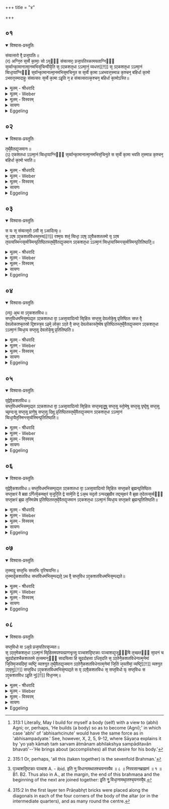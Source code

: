 +++
title = "४"

+++


## ०१


<details open><summary>विश्वास-प्रस्तुतिः</summary>

संव्वत्सरो वै᳘ प्रजा᳘पतिः॥  
(र) अग्नि᳘रु स᳘र्व्वे का᳘माः᳘ सो ऽय᳘ᳫँ᳘ संव्वत्सरः᳘ प्रजा᳘पतिरकामयताग्निᳫँ᳭ स᳘र्व्वान्का᳘मानात्मा᳘नमभिसं᳘चिन्वीये᳘ति स᳘ ऽएकशत᳘धा ऽऽत्मा᳘नं᳘ व्यधत्त[[!!]] स᳘ ऽएकशत᳘धा ऽऽत्मा᳘नं व्विधा᳘याग्निᳫँ᳭ स᳘र्वान्का᳘मानात्मा᳘नमभिस᳘मचिनुत स स᳘र्व्वे का᳘मा ऽअभवत्त᳘स्मान्न क᳘श्चन᳘ बहिर्धा का᳘मो ऽभवत्त᳘स्मादाहुः संव्वत्सरः स᳘र्व्वे का᳘मा ऽइ᳘ति न᳘ ह संव्वत्सरात्क᳘श्चन᳘ बहिर्धा का᳘मोऽस्ति॥
</details>

<details><summary>मूलम् - श्रीधरादि</summary>

संव्वत्सरो वै᳘ प्रजा᳘पतिः॥  
(र) अग्नि᳘रु स᳘र्व्वे का᳘माः᳘ सो ऽय᳘ᳫँ᳘ संव्वत्सरः᳘ प्रजा᳘पतिरकामयताग्निᳫँ᳭ स᳘र्व्वान्का᳘मानात्मा᳘नमभिसं᳘चिन्वीये᳘ति स᳘ ऽएकशत᳘धा ऽऽत्मा᳘नं᳘ व्यधत्त[[!!]] स᳘ ऽएकशत᳘धा ऽऽत्मा᳘नं व्विधा᳘याग्निᳫँ᳭ स᳘र्वान्का᳘मानात्मा᳘नमभिस᳘मचिनुत स स᳘र्व्वे का᳘मा ऽअभवत्त᳘स्मान्न क᳘श्चन᳘ बहिर्धा का᳘मो ऽभवत्त᳘स्मादाहुः संव्वत्सरः स᳘र्व्वे का᳘मा ऽइ᳘ति न᳘ ह संव्वत्सरात्क᳘श्चन᳘ बहिर्धा का᳘मोऽस्ति॥
</details>

<details><summary>मूलम् - Weber</summary>

संवत्सरो वै᳘ प्रजा᳘पतिः॥  
अग्नि᳘रु स᳘र्वे का᳘माःॗ सोऽय᳘ᳫं᳘ संवत्सरः᳘ प्रजा᳘पतिरकामयताग्निᳫं स᳘र्वान्का᳘मानात्मा᳘नमभिसं᳘चिन्वीये᳘ति स᳘ एकशतॗधात्मा᳘नं व्य᳘धत्त स᳘ एकशतॗधात्मा᳘नं विधा᳘याग्निᳫं स᳘र्वान्का᳘मानात्मा᳘नमभिस᳘मचिनुत स स᳘र्वे का᳘मा अभवत्त᳘स्मान्न क᳘श्चन᳘ बहिर्धा का᳘मोऽभवत्त᳘स्मादाहुः संवत्सरः स᳘र्वे का᳘मा इ᳘ति न᳘ ह संवत्सरात्क᳘श्चन᳘ बहिर्धा का᳘मोऽस्ति॥
</details>

<details><summary>मूलम् - विस्वरम्</summary>

संवत्सरो वै प्रजापतिः । अग्निरु सर्वे कामाः । सो ऽयं संवत्सरः प्रजापतिरकामयत- अग्निं सर्वान्कामानात्मानमभिसंचिन्वीयेति । स एकशतधा ऽऽत्मानं व्यधत्त । स एकशतधा ऽऽत्मानं विधायाग्निं सर्वान्कामानात्मानमभिसमचिनुत । स सर्वे कामा अभवत् । तस्मात्र कश्चन बहिर्धा कामो ऽभवत् । तस्मादाहुः- संवत्सरः सर्वे कामा इति । न ह संवत्सरात्कश्चन बहिर्धा कामो ऽस्ति ॥ १ ॥ 
</details>

<details><summary>सायणः</summary>

चतुर्थब्राह्मणे एकशतविधस्याग्नेः सर्वकामरूपत्वेनादित्यात्मना स्तुतिः, तस्य सप्तविधप्राकृताग्निसंख्यायाः । सम्पत्तिप्रकारः, सप्तविधस्य चैकशतविधसङ्ख्यायाः सम्पत्तिश्च प्रदर्श्यते- **संवत्सरो वै प्रजापतिरि**ति । 'प्रजापतिः' हि संवत्सरात्मकः । प्रजापतेः संवत्सररूपत्वं प्रतिपादितम् । 'अग्निः' अपि 'सर्वे कामाः' सर्वकामरूपः । स सम्वत्सररूपः प्रजापतिः स्वयं सर्वकामप्राप्त्यर्थं तद्रूपम् 'अग्निम्' सञ्चिनवानीति निश्चित्य 'आत्मानम्' 'एकशतधा' विभज्य तावत्संख्याकमग्निं चितवानित्यर्थः । 'स सर्वे कामा अभवत्' यतो ऽग्निं सर्वकामात्मकम् 'आत्मानम्' अचिनोत्, अतः संवत्सरः सर्वकामरूपः । न हि संवत्सररूपाद् बहिर्धा कामो ऽस्ति । अत इदानीमनुष्ठाता ऽपि एकशतविधमग्निं चित्वा सर्वकामात्मको भवति ॥ १ ॥ २ ॥ 
</details>

<details><summary>Eggeling</summary>

1. Prajāpati, indeed, is the year, and Agni is all objects of desire. This Prajāpati, the year, desired, 'May I build up for myself a body so as to contain [^egg_602] Agni, all objects of desire.' He constructed a body one hundred and one-fold; and in constructing a body one hundred and one-fold, he built up for himself a body so as to contain Agni, all objects of desire, and himself became all objects of desire; there was not one object of desire outside of him: whence they say, 'The year (includes) all objects of desire;' for, indeed, outside the year there is no object of desire whatever.

[^egg_602]: 313:1 Literally, May I build for myself a body (self) with a view to (abhi) Agni; or, perhaps, 'He builds (a body) so as to become (Agni);' in which case 'abhi' of 'abhisaṁcinute' would have the same force as in 'abhisampadyate.' See, however, X, 2, 5, 9-12, where Sāyaṇa explains it by 'yo yaḥ kāmaḥ taṁ sarvam ātmānam abhilakshya sampāditavān bhavati'--'He brings about (accomplishes) all that desire for his body.'
</details>


## ०२


<details open><summary>विश्वास-प्रस्तुतिः</summary>

त᳘थै᳘वैतद्य᳘जमानः॥  
(ऽ) एकशतधा ऽऽत्मा᳘नं व्विधा᳘याग्निᳫँ᳭ स᳘र्व्वान्का᳘मानात्मा᳘नमभिसं᳘चिनुते स स᳘र्व्वे का᳘मा भवति त᳘स्मान्न क᳘श्चन᳘ बहिर्धा का᳘मो भवति॥
</details>

<details><summary>मूलम् - श्रीधरादि</summary>

त᳘थै᳘वैतद्य᳘जमानः॥  
(ऽ) एकशतधा ऽऽत्मा᳘नं व्विधा᳘याग्निᳫँ᳭ स᳘र्व्वान्का᳘मानात्मा᳘नमभिसं᳘चिनुते स स᳘र्व्वे का᳘मा भवति त᳘स्मान्न क᳘श्चन᳘ बहिर्धा का᳘मो भवति॥
</details>

<details><summary>मूलम् - Weber</summary>

त᳘थैॗवैतद्य᳘जमानः॥  
एकशतधात्मा᳘नं विधा᳘याग्निᳫं स᳘र्वान्का᳘मानात्मा᳘नमभिसं᳘चिनुते स स᳘र्वे का᳘मा भवति त᳘स्मान्न क᳘श्चन᳘ बहिर्धा का᳘मो भवति॥
</details>

<details><summary>मूलम् - विस्वरम्</summary>

तथैवैतद्यजमान एकशतधा ऽऽत्मानं विधायाग्निं सर्वान्कामानात्मानमभिसंचिनुते । स सर्वे कामा भवति । तस्मान्न कश्चन बहिर्धा कामो भवति ॥ २ ॥ 
</details>

<details><summary>सायणः</summary>

[व्याख्यानं प्रथमे]
</details>

<details><summary>Eggeling</summary>

2. And in like manner does the Sacrificer now, by constructing a body (of the altar) one hundred and one-fold, build for himself a body so as to contain Agni, all objects of desire: he becomes all objects of desire, and not one object of (his) desire is outside of him.
</details>


## ०३


<details open><summary>विश्वास-प्रस्तुतिः</summary>

स यः स᳘ संव्वत्स᳘रो ऽसौ स᳘ ऽआदित्यः᳘॥  
स᳘ ऽएष ऽए᳘कशतविधस्त᳘स्य[[!!]] रश्म᳘यः शतं᳘ व्विधा᳘ ऽएष᳘ ऽए᳘वैकशततमो य᳘ ऽएष त᳘पत्यस्मिन्त्स᳘र्व्वस्मिन्प्र᳘तिष्ठितस्त᳘थै᳘वैतद्य᳘जमान ऽएकशत᳘धा ऽऽत्मा᳘नं व्विधा᳘यास्मिन्त्स᳘र्व्वस्मिन्प्र᳘तितिष्ठति᳘॥
</details>

<details><summary>मूलम् - श्रीधरादि</summary>

स यः स᳘ संव्वत्स᳘रो ऽसौ स᳘ ऽआदित्यः᳘॥  
स᳘ ऽएष ऽए᳘कशतविधस्त᳘स्य[[!!]] रश्म᳘यः शतं᳘ व्विधा᳘ ऽएष᳘ ऽए᳘वैकशततमो य᳘ ऽएष त᳘पत्यस्मिन्त्स᳘र्व्वस्मिन्प्र᳘तिष्ठितस्त᳘थै᳘वैतद्य᳘जमान ऽएकशत᳘धा ऽऽत्मा᳘नं व्विधा᳘यास्मिन्त्स᳘र्व्वस्मिन्प्र᳘तितिष्ठति᳘॥
</details>

<details><summary>मूलम् - Weber</summary>

स यः स᳘ संवत्सॗरोऽसौ स᳘ आदित्यः᳟॥  
स᳘ एष ए᳘कशतविध᳘स्त᳘स्य रश्म᳘यः शतं᳘ विधा᳘ एष᳘ एॗवैकशततमो य᳘ एष त᳘पत्यस्मिन्त्स᳘र्वस्मिन्प्र᳘तिष्ठितस्त᳘थैॗवैतद्य᳘जमान एकशतॗधात्मा᳘नं विधा᳘यास्मिन्त्स᳘र्वस्मिन्प्र᳘तितिष्ठति॥
</details>

<details><summary>मूलम् - विस्वरम्</summary>

स यः स संवत्सरः- असौ स आदित्यः । स एष एकशतविधः । तस्य रश्मयः शतं विधाः । एष एवैकशततमो- य एष तपति- अस्मिन्त्सर्वस्मिन्प्रतिष्ठितः । तथैवैतद्यजमान एकशतधा ऽऽत्मानं विधायास्मिन्त्सर्वस्मिन्प्रतितिष्ठति ॥ ३ ॥ 
</details>

<details><summary>सायणः</summary>

**स यः स सम्वत्सरो ऽसौ स आदित्य** इति । 'यः' संवत्सर इत्युक्तः 'सः' 'आदित्यः' एकशतविधः । तस्यादित्यस्य एकशतविधत्वं स्फुटयति- **तस्य रश्मय** इति । शतसंख्याकाः 'रश्मयः' एकशतसंख्यापूरकः । स यथा सर्वत्र लोके 'प्रतिष्ठितः' एवं तमग्निं चितवान् 'यजमानः' अपि सर्वत्र प्रतिष्ठितो भवति ॥ ३ ॥ 
</details>

<details><summary>Eggeling</summary>

3. Now this year is the same as yonder sun; and he is this one hundred and one-fold (Agni);--his rays are a hundredfold, and he himself who shines

yonder, being the one hundred and first, is firmly established in this universe; and in like manner does the Sacrificer now establish himself in this universe by constructing for himself a body a hundred and one-fold.
</details>


## ०४


<details open><summary>विश्वास-प्रस्तुतिः</summary>

(त्य᳘) अ᳘थ वा ऽए᳘कशतविधः॥  
सप्त᳘विधमभिस᳘म्पद्यत ऽएकशतधा वा᳘ ऽअसा᳘वादित्यो व्वि᳘हितः सप्त᳘सु देवलोके᳘षु प्र᳘तिष्ठितः सप्त वै᳘ देवलोकाश्च᳘तस्रो दि᳘शस्त्र᳘य ऽइमे᳘ लोका᳘ ऽएते वै᳘ सप्त᳘ देवलोकास्ते᳘ष्वेष प्र᳘तिष्ठितस्त᳘थै᳘वैतद्य᳘जमान ऽएकशत᳘धा ऽऽत्मा᳘नं व्विधा᳘य सप्त᳘सु देवलोके᳘षु प्र᳘तितिष्ठति॥
</details>

<details><summary>मूलम् - श्रीधरादि</summary>

(त्य᳘) अ᳘थ वा ऽए᳘कशतविधः॥  
सप्त᳘विधमभिस᳘म्पद्यत ऽएकशतधा वा᳘ ऽअसा᳘वादित्यो व्वि᳘हितः सप्त᳘सु देवलोके᳘षु प्र᳘तिष्ठितः सप्त वै᳘ देवलोकाश्च᳘तस्रो दि᳘शस्त्र᳘य ऽइमे᳘ लोका᳘ ऽएते वै᳘ सप्त᳘ देवलोकास्ते᳘ष्वेष प्र᳘तिष्ठितस्त᳘थै᳘वैतद्य᳘जमान ऽएकशत᳘धा ऽऽत्मा᳘नं व्विधा᳘य सप्त᳘सु देवलोके᳘षु प्र᳘तितिष्ठति॥
</details>

<details><summary>मूलम् - Weber</summary>

अ᳘थ वा ए᳘कशतविधः॥  
सप्त᳘विधमभिस᳘म्पद्यत एकशतधा वा᳘ असा᳘वादित्यो वि᳘हितः सप्त᳘सु देवलोके᳘षु प्र᳘तिष्ठितः सप्त वै᳘ देवलोकाश्च᳘तस्रो दि᳘शस्त्र᳘य इमे᳘ लोका᳘ एते वै᳘ सप्त᳘ देवलोकास्ते᳘ष्वेष प्र᳘तिष्ठितस्त᳘थैॗवैतद्य᳘जमान एकशतॗधात्मा᳘नं विधा᳘य सप्त᳘सु देवलोके᳘षु प्र᳘तितिष्ठति॥
</details>

<details><summary>मूलम् - विस्वरम्</summary>

अथ वा एकशतविधः सप्तविधमभिसम्पद्यते । एकशतधा वा असावादित्यो विहितः सप्तसु देवलोकेषु प्रतिष्ठितः । सप्त वै देवलोका- चतस्रो दिशः, त्रय इमे लोकाः । एते वै सप्त देवलोकाः । तेष्वेष प्रतिष्ठितः । तथैवैतद्यजमान एकशतधा ऽऽत्मानं विधाय सप्तसु देवलोकेषु प्रतितिष्ठति ॥ ४ ॥ 
</details>

<details><summary>सायणः</summary>

**अथ वा एकशतविध** इत्यादिना सप्तविधसंख्यासम्पत्तिप्रदर्शनं फलविवक्षया । 'असावादित्यः' 'एकशतधा' शतं रश्मयः स्वात्मा एकशतसंख्यापूरकः । 'सप्तसु देवलोकेषु' दिक्षु चतसृषु त्रिषु लोकेष्वित्यर्थः । एवं 'यजमानो ऽपि' तेषु सप्तलोकेषु 'प्रतिष्ठितो' भवति ॥ ४ ॥ 
</details>

<details><summary>Eggeling</summary>

4. And, indeed, the one hundred and one-fold passes into (becomes equal to) the sevenfold one; for yonder sun, whilst composed a hundred and one-fold, is established in the seven worlds of the gods, for, indeed, there are seven worlds of the gods,--the four quarters and these three worlds: these are the seven worlds of the gods, and in them that (sun) is established. And in like manner does the Sacrificer now establish himself in the seven worlds of the gods by constructing for himself a body a hundred and one-fold.
</details>


## ०५


<details open><summary>विश्वास-प्रस्तुतिः</summary>

य᳘द्वेवै᳘कशतविधः॥  
सप्त᳘विधमभिसम्प᳘द्यत ऽएकशतधा वा᳘ ऽअसा᳘वादित्यो व्वि᳘हितः सप्त᳘स्वृतु᳘षु सप्त᳘सु स्तो᳘मेषु सप्त᳘सु पृष्ठे᳘षु सप्त᳘सु च्छ᳘न्दःसु सप्त᳘सु प्राणे᳘षु सप्त᳘सु दिक्षु प्र᳘तिष्ठितस्त᳘थै᳘वैतद्य᳘जमान ऽएकशत᳘धा ऽऽत्मा᳘नं व्विधा᳘यैत᳘स्मिन्त्स᳘र्व्वस्मिन्प्र᳘तितिष्ठति॥
</details>

<details><summary>मूलम् - श्रीधरादि</summary>

य᳘द्वेवै᳘कशतविधः॥  
सप्त᳘विधमभिसम्प᳘द्यत ऽएकशतधा वा᳘ ऽअसा᳘वादित्यो व्वि᳘हितः सप्त᳘स्वृतु᳘षु सप्त᳘सु स्तो᳘मेषु सप्त᳘सु पृष्ठे᳘षु सप्त᳘सु च्छ᳘न्दःसु सप्त᳘सु प्राणे᳘षु सप्त᳘सु दिक्षु प्र᳘तिष्ठितस्त᳘थै᳘वैतद्य᳘जमान ऽएकशत᳘धा ऽऽत्मा᳘नं व्विधा᳘यैत᳘स्मिन्त्स᳘र्व्वस्मिन्प्र᳘तितिष्ठति॥
</details>

<details><summary>मूलम् - Weber</summary>

य᳘द्वेवै᳘कशतविधः॥  
सप्त᳘विधमभिसम्प᳘द्यत एकशतधा वा असा᳘वादित्यो वि᳘हितः सप्त᳘स्वृतु᳘षु सप्त᳘सु स्तो᳘मेषु सप्त᳘सु पृष्ठे᳘षु सप्त᳘सु छ᳘न्दःसु सप्त᳘सु प्राणे᳘षु सप्त᳘सु दिक्षु प्र᳘तिष्ठितस्त᳘थैॗवैतद्य᳘जमान एकशतॗधात्मा᳘नं विधा᳘यैत᳘स्मिन्त्स᳘र्वस्मिन्प्र᳘तितिष्ठति॥
</details>

<details><summary>मूलम् - विस्वरम्</summary>

यद्वेवैकशतविधः सप्तविधमभिसम्पद्यते । एकशतधा वा असावादित्यो विहितः- सप्तस्वृतुषु, सप्तसु स्तोमेषु, सप्तसु पृष्ठेषु, सप्तसु छन्दःसु सप्तसु प्राणेषु, सप्तसु दिक्षु प्रतिष्ठितः । तथैवैतद्यजमान एकशतधा ऽऽत्मानं विधायैतस्मिन्त्सर्वस्मिन्प्रतितिष्ठति ॥ ५ ॥ 
</details>

<details><summary>सायणः</summary>

प्रकारान्तरेण सम्पत्तिः- **यद्वेवैकशते**ति । एकशतविध आदित्यः "संसर्पकांहस्पतिनामकऋतुना सह सप्तर्त्तवः"- (श. प. । ८ । ४ । १ । १७ । वा. सं. १४ । २३ । "संभरणस्त्रयोविँशः" इत्यत्र) इत्युक्तम् । 'सप्तसु स्तोमेषु' त्रिवृत्पञ्चदशसप्तदशैकविंशचतुर्विंशत्रिणवत्रयस्त्रिंशेषु बृहद्रथन्तरवैरूपवैराजशाक्वरादिषु 'सप्तसु पृष्ठेषु' गायत्र्यादिषु 'सप्तसु छन्दःसु' 'सप्तसु' शीर्षण्येषु 'प्राणेषु' 'सप्तसु दिक्षु' प्राच्यादयश्चतस्रः, ऊर्द्ध्वावाच्यौ द्वे, सूर्यमण्डलमेव सप्तमी दिगिति सप्त दिशः । "स दिग्भिरेव सप्तविध" इतीत्युत्तरत्र (श. प. १० । २ । ५ । ३ ।) एवं सप्त दिशो वक्ष्यन्ते । एतेषु ऋत्वादिसप्तकेष्वादित्यः 'प्रतिष्ठितः' एवमेकशतविघं चितवान् 'यजमानः' अपि सर्वत्र ऋत्यादिषु प्रतिष्ठितो भवति ॥ ५ ॥ 
</details>

<details><summary>Eggeling</summary>

5. And, again, as to how the one hundred and one-fold (altar) passes into the sevenfold one:--yonder sun, composed of a hundred and one parts, is established in the seven seasons, in the seven stomas (hymn-forms), in the seven pr̥shṭḥa (-sāmans), in the seven metres, in the seven vital airs, and in the seven regions; and in like manner does the Sacrificer now establish himself in this universe (or, on everything here) by constructing for himself a body one hundred and one-fold.
</details>


## ०६


<details open><summary>विश्वास-प्रस्तुतिः</summary>

य᳘द्वेवै᳘कशतविधः॥ 
सप्त᳘विधमभिसम्प᳘द्यत ऽएकशतधा वा᳘ ऽअसा᳘वादित्यो व्वि᳘हितः सप्ता᳘क्षरे ब्र᳘ह्मन्प्र᳘तिष्ठितः सप्ता᳘क्षरं वै ब्रह्म ऽर्गित्ये᳘कमक्ष᳘रं य᳘जुरि᳘ति द्वे सामे᳘ति द्वे ऽअ᳘थ यद᳘तो ऽन्यद्ब्र᳘ह्मैव तद्द्व्य᳘क्षरं वै ब्र᳘ह्म त᳘देतत्स᳘र्व्वᳫँ᳭ सप्ता᳘क्षरं ब्र᳘ह्म त᳘स्मिन्नेष प्र᳘तिष्ठितस्त᳘थै᳘वैतद्य᳘जमान ऽएकशत᳘धा ऽऽत्मा᳘नं व्विधा᳘य सप्ता᳘क्षरे ब्र᳘ह्मन्प्र᳘तितिष्ठति॥
</details>

<details><summary>मूलम् - श्रीधरादि</summary>

य᳘द्वेवै᳘कशतविधः॥ 
सप्त᳘विधमभिसम्प᳘द्यत ऽएकशतधा वा᳘ ऽअसा᳘वादित्यो व्वि᳘हितः सप्ता᳘क्षरे ब्र᳘ह्मन्प्र᳘तिष्ठितः सप्ता᳘क्षरं वै ब्रह्म ऽर्गित्ये᳘कमक्ष᳘रं य᳘जुरि᳘ति द्वे सामे᳘ति द्वे ऽअ᳘थ यद᳘तो ऽन्यद्ब्र᳘ह्मैव तद्द्व्य᳘क्षरं वै ब्र᳘ह्म त᳘देतत्स᳘र्व्वᳫँ᳭ सप्ता᳘क्षरं ब्र᳘ह्म त᳘स्मिन्नेष प्र᳘तिष्ठितस्त᳘थै᳘वैतद्य᳘जमान ऽएकशत᳘धा ऽऽत्मा᳘नं व्विधा᳘य सप्ता᳘क्षरे ब्र᳘ह्मन्प्र᳘तितिष्ठति॥
</details>

<details><summary>मूलम् - Weber</summary>

य᳘द्वेवै᳘कशतविधः सप्त᳘विधमभिसम्प᳘द्यत एकशतधा वा᳘ असा᳘वादित्यो वि᳘हितः सप्ता᳘क्षरे ब्र᳘ह्मन्प्र᳘तिष्ठितः सप्ता᳘क्षरं वै ब्रह्मर्गित्ये᳘कमक्ष᳘रं य᳘जुरि᳘ति द्वे सामे᳘ति द्वे अ᳘थ यद᳘तोऽन्यद्ब्र᳘ह्मैव तद्द्व्य᳘क्षरं वै ब्र᳘ह्म त᳘देतत्स᳘र्वᳫं सप्ता᳘क्षरम् ब्र᳘ह्म त᳘स्मिन्नेष प्र᳘तिष्ठितस्त᳘थैॗवैतद्य᳘जमान एकशतॗधात्मा᳘नं विधा᳘य सप्ता᳘क्षरे ब्र᳘ह्मन्प्र᳘तितिष्ठति॥
</details>

<details><summary>मूलम् - विस्वरम्</summary>

यद्वेवैकशतविधः सप्तविधमभिसम्पद्यते । एकशतधा वा असावादित्यो विहितः- सप्ताक्षरे ब्रह्मन्प्रतिष्ठितः । सप्ताक्षरं वै ब्रह्म- ऋगित्येकमक्षरम्, यजुरिति द्वे, साम- इति द्वे । अथ यदतो ऽन्यद्- ब्रह्मैव तद् | द्व्यक्षरं वै ब्रह्म । तदेतत्सर्व्वं सप्ताक्षरं ब्रह्म । तस्मिन्नेष प्रतिष्ठितः । तथैवैतद्यजमान एकशतधा ऽऽत्मानं विधाय सप्ताक्षरे ब्रह्मन्प्रतितिष्ठति ॥ ६ ॥ 
</details>

<details><summary>सायणः</summary>

प्रकारान्तरेण संख्यासम्पत्तिः- एकशतविध आदित्यः ऋग्यजुःसामब्रह्मेत्यस्मिन् सप्ताक्षरे ब्रह्मणि प्रतिष्ठितः । एवं 'यजमानः' अपि 'सप्ताक्षरे' ब्रह्मणि प्रतिष्ठितः भवति ॥ ६ ॥ 
</details>

<details><summary>Eggeling</summary>

6. And, again, as to how the one hundred and one-fold passes into the sevenfold one:--yonder sun, composed of a hundred and one parts, is established in the seven-syllabled Brahman, for the Brahman (holy writ or prayer) indeed consists of seven syllables,--'r̥k' is one syllable, 'yajuḥ' two, and 'sāma' two; and what other Brahman there is that is just the 'brahman' of two syllables--this

seven-syllabled Brahman is the universe [^egg_603]: therein that (sun) is established; and in like manner does the Sacrificer now establish himself in the seven-syllabled Brahman by constructing for himself a body one hundred and one-fold.

[^egg_603]: 315:1 Or, perhaps, 'all this (taken together) is the sevenfold Brahman.'
</details>


## ०७


<details open><summary>विश्वास-प्रस्तुतिः</summary>

त᳘स्मादु सप्त᳘भिः सप्तभिः प᳘रिश्रयन्ति॥  
त᳘स्मादे᳘कशतविधः सप्तविधमभिस᳘म्पद्यते᳘ ऽथ वै᳘ सप्त᳘विध ऽए᳘कशतविधमभिस᳘म्पद्यते॥
</details>

<details><summary>मूलम् - श्रीधरादि</summary>

त᳘स्मादु सप्त᳘भिः सप्तभिः प᳘रिश्रयन्ति॥  
त᳘स्मादे᳘कशतविधः सप्तविधमभिस᳘म्पद्यते᳘ ऽथ वै᳘ सप्त᳘विध ऽए᳘कशतविधमभिस᳘म्पद्यते॥
</details>

<details><summary>मूलम् - Weber</summary>

त᳘स्मादु सप्त᳘भिः-सप्तभिः प᳘रिश्रयन्ति॥  
त᳘स्मादे᳘कशतविधः सप्तविधमभिस᳘म्पद्यते᳘ऽथ वै᳘ सप्त᳘विध ए᳘कशतविधमभिस᳘म्पद्यते॥
</details>

<details><summary>मूलम् - विस्वरम्</summary>

तस्मादु सप्तभिः- सप्तभिः परिश्रयन्ति । तस्मादेकशतविधः सप्तविधमभिसम्पद्यते । अथ वै सप्तविध एकशतविधमभिसम्पद्यते ॥ ७ ॥ 
</details>

<details><summary>सायणः</summary>

सप्तभिः सप्तभिः परिश्रयणेनापि एकशतविधो ऽग्निः 'सप्तविधम्' अग्निम् 'अभिसम्पद्यते' ॥ ७ ॥ 
</details>

<details><summary>Eggeling</summary>

7. Therefore, also, they lay down around (the altar) sets of seven (bricks) each time, and hence the one hundred and one-fold passes into the sevenfold one; and, indeed, the sevenfold one passes into the one hundred and one-fold.
</details>


## ०८


<details open><summary>विश्वास-प्रस्तुतिः</summary>

सप्त᳘विधो वा ऽअ᳘ग्रे प्रजा᳘पतिरसृज्यत॥  
स᳘ ऽएत᳘मेकशत᳘धा ऽऽत्मा᳘नं व्वि᳘हितमपश्यत्प्राणभृ᳘त्सु पञ्चाशदि᳘ष्टकाः पञ्चाशद्य᳘जूᳫँ᳭षि त᳘च्छतᳫँ᳭ सा᳘दनं च सू᳘ददोहाश्चैकशततमे त᳘त्समान᳘ᳫँ᳘ सादयित्वा हि सू᳘ददोहसा ऽधिव᳘दति स᳘ ऽएतेनै᳘कशतविधेनात्म᳘नेमां जि᳘तिम᳘जयदिमां᳘ व्यष्टिं᳘ व्याश्नुत त᳘थै᳘वैतद्य᳘जमान ऽएतेनै᳘कशतविधेनात्म᳘नेमां जि᳘तिं ज᳘यतीमां᳘ व्यष्टिं᳘[[!!]] व्यश्नुत ऽएव᳘मु[[!!]] सप्त᳘विध ऽए᳘कशतविधमभिस᳘म्पद्यते स य᳘ ऽएवै᳘कशतविधः स᳘ सप्त᳘विधो यः᳘ सप्त᳘विधः स ऽए᳘कशतविध ऽइ᳘ति नु[[!!]] विधा᳘नम्॥
</details>

<details><summary>मूलम् - श्रीधरादि</summary>

सप्त᳘विधो वा ऽअ᳘ग्रे प्रजा᳘पतिरसृज्यत॥  
स᳘ ऽएत᳘मेकशत᳘धा ऽऽत्मा᳘नं व्वि᳘हितमपश्यत्प्राणभृ᳘त्सु पञ्चाशदि᳘ष्टकाः पञ्चाशद्य᳘जूᳫँ᳭षि त᳘च्छतᳫँ᳭ सा᳘दनं च सू᳘ददोहाश्चैकशततमे त᳘त्समान᳘ᳫँ᳘ सादयित्वा हि सू᳘ददोहसा ऽधिव᳘दति स᳘ ऽएतेनै᳘कशतविधेनात्म᳘नेमां जि᳘तिम᳘जयदिमां᳘ व्यष्टिं᳘ व्याश्नुत त᳘थै᳘वैतद्य᳘जमान ऽएतेनै᳘कशतविधेनात्म᳘नेमां जि᳘तिं ज᳘यतीमां᳘ व्यष्टिं᳘[[!!]] व्यश्नुत ऽएव᳘मु[[!!]] सप्त᳘विध ऽए᳘कशतविधमभिस᳘म्पद्यते स य᳘ ऽएवै᳘कशतविधः स᳘ सप्त᳘विधो यः᳘ सप्त᳘विधः स ऽए᳘कशतविध ऽइ᳘ति नु[[!!]] विधा᳘नम्॥
</details>

<details><summary>मूलम् - Weber</summary>

सप्त᳘विधो वा अ᳘ग्रे प्रजा᳘पतिरसृज्यत॥  
स᳘ एत᳘मेकशतॗधात्मा᳘नं वि᳘हितमपश्यत्प्राणभृ᳘त्सु पञ्चाशदि᳘ष्टकाः पञ्चाशद्य᳘जूंषि [^wbr_1] त᳘छतᳫं सा᳘दनं च सू᳘ददोहाश्चैक=\अततमे त᳘त्समान᳘ᳫं᳘ सादयित्वा हि सू᳘ददोहसाधिव᳘दति स᳘ एतेनै᳘कशतविधेनात्म᳘नेमां जि᳘तिम᳘जयदिमां व्य᳘ष्टिंॗ व्याश्नुत त᳘थैॗवैतद्य᳘जमान एतेनै᳘कशतविधेनात्म᳘नेमां जि᳘तिं ज᳘यतीमां व्य᳘ष्टिं व्य᳘श्नुत एव᳘मु सप्त᳘विध ए᳘कशतविधमभिस᳘म्पद्यते स य᳘ एवै᳘कशतविधः स᳘ सप्त᳘विधो यः᳘ सप्त᳘विधः स ए᳘कशतविध इ᳘ति नु᳘ विधा᳘नम्॥  

[^wbr_1]: प᳘ञ्चाशदि᳘ष्टकाः पञ्चाश A. - ibid. इति नु विधानामथातश्चयनस्यैव ॥ ८ ॥ निरवसानब्राह्मणं ॥ १ ॥ B1. B2. Thus also in A., at the margin, the end of this brahmaṇa and the beginning of the next are joined together: इ᳘ति नु᳘ विधा᳘नामथा᳘तश्च᳘यनस्यै᳘व.
</details>

<details><summary>मूलम् - विस्वरम्</summary>

सप्तविधो वा अग्रे प्रजापतिरसृज्यत । स एतमेकशतधा ऽऽत्मानं विहितमपश्यत् । प्राणभृत्सु पञ्चाशदिष्टकाः, पञ्चाशद्यजूंषि, तच्छतम् । सादनं च सूददोहाश्चैकशततमे । तत् समानम् । सादयित्वा हि सूददोहसा ऽधिवदति । स एतेनैकशतविधेनात्मनेमां जितिमजयत् । इमां व्यष्टिं व्याश्नुत । तथैवैतद्यजमान एतेनैकशतविधेनात्मनेमां जितिं जयति । इमां व्यष्टिं व्यश्नुते । एवमु सप्तविध एकशतविधमभिसम्पद्यते । स य एवैकशतविधः- स सप्तविधः । यः सप्तविधः- स एकशतविधः । इति नु विधानाम् ॥ ८ ॥ 
</details>

<details><summary>सायणः</summary>

अथ सप्तविधाग्नेरेकशतविधसंख्यासम्पत्तिं दर्शयति- **सप्तविधो वा अग्रे** इति । 'अग्रे' पूर्वं 'प्रजापतिः' 'सप्तविधः' सप्तपुरुषात्मकः सृष्टः । स 'आत्मानम्' 'एकशतधा' प्राणभृन्नामिकास्विष्टकासु दृष्टवान् । तदेवाह- **प्राणभृत्स्वि**ति । प्राणभृदिष्टकाः पञ्चाशत्प्रतीष्टकमेकैकमुपधानं यजुरिति 'पञ्चाशद्यजूंषि' तदुभयं 'शतं' भवति । तासामिष्टकानां "तया देवतया ऽङ्गिरस्वत् ध्रुवा सीद" इत्यनेन सादनं च, "ता अस्य सूददोहसः" इत्यधिवदनं चोभयमेकशतसंख्यापूरकम् । अतः 'एतेन' 'एकशतविधेनात्मना' 'इमां जितिम्' जितवान् । सर्वं जित्वा सर्वां 'व्यष्टिम्' नानापदार्थरूपतां 'व्याश्नुत' तथा यजमानो ऽपि सप्तविधेन इष्टकायजुःसादनाधिवदनैः एकशतविधेन इमां जितिं जितवान् सर्वात्मकतां स व्याप्तवान् भवति । एवं सप्तविधैकशतविधयोरन्योन्यात्मकत्वमुक्तम् । अग्निविधाविषयं विचारमुपसंहरति- **इति नु विधानामि**ति ॥ ८ ॥
 
इति श्रीसायणाचार्यविरचिते माधवीये वेदार्थप्रकाशे माध्यन्दिनीयशतपथब्राह्मणभाष्ये दशमकाण्डे द्वितीये ऽध्याये चतुर्थं ब्राह्मणम् ॥ (१० । २ । ४) ॥ 
</details>

<details><summary>Eggeling</summary>

8. Sevenfold, indeed, Prajāpati was created in the beginning. He saw this body composed of a hundred and one parts--fifty bricks in the Prāṇabhr̥ts [^egg_604], and fifty sacrificial formulas, that makes a hundred, and the 'settling' and sūdadohas-formula are the two one hundred and first--these two are one and the same, for when he has 'settled' (a brick), he pronounces the sūdadohas-formula over it: by means of this one hundred and one-fold body he gained that conquest and obtained that success; and in like manner does the Sacrificer, by means of this one hundred and one-fold body, gain that conquest and obtain that success. And thus, indeed, the sevenfold (altar) passes into the one hundred and one-fold: that which is a hundred and one-fold is sevenfold, and that which is sevenfold is a hundred and one-fold. So much as to the forms (of altars).

[^egg_604]: 315:2 In the first layer ten Prāṇabhr̥t bricks were placed along the diagonals in each of the four corners of the body of the altar (or in the intermediate quarters), and as many round the centre.
</details>

